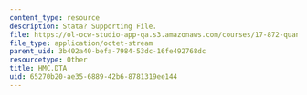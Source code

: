 ```yaml
---
content_type: resource
description: Stata? Supporting File.
file: https://ol-ocw-studio-app-qa.s3.amazonaws.com/courses/17-872-quantitative-research-in-political-science-and-public-policy-spring-2004/65270b20ae35688942b68781319ee144_HMC.DTA
file_type: application/octet-stream
parent_uid: 3b402a40-befa-7984-53dc-16fe492768dc
resourcetype: Other
title: HMC.DTA
uid: 65270b20-ae35-6889-42b6-8781319ee144
---
```

